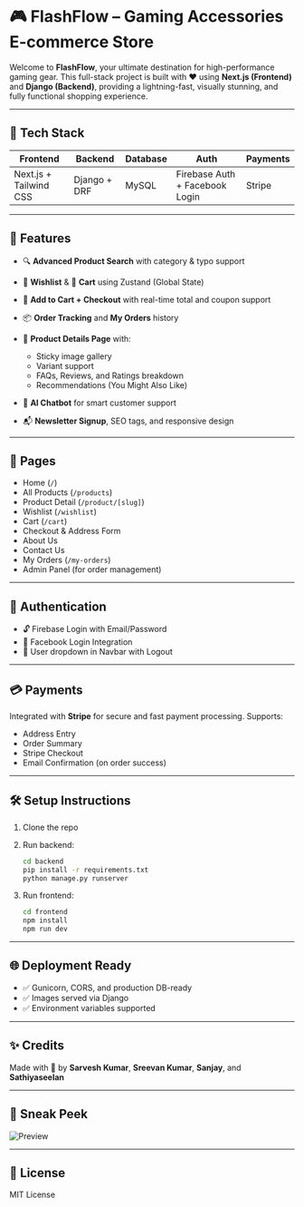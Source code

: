 # 🎮 FlashFlow – Gaming Accessories E-commerce Store

Welcome to **FlashFlow**, your ultimate destination for high-performance gaming gear. This full-stack project is built with ❤️ using **Next.js (Frontend)** and **Django (Backend)**, providing a lightning-fast, visually stunning, and fully functional shopping experience.

---

## 🚀 Tech Stack

| Frontend | Backend | Database | Auth | Payments |
|----------|---------|----------|------|----------|
| Next.js + Tailwind CSS | Django + DRF | MySQL | Firebase Auth + Facebook Login | Stripe |

---

## 🧩 Features

- 🔍 **Advanced Product Search** with category & typo support  
- 🧡 **Wishlist** & 🛒 **Cart** using Zustand (Global State)  
- 💸 **Add to Cart + Checkout** with real-time total and coupon support  
- 📦 **Order Tracking** and **My Orders** history  
- 🧾 **Product Details Page** with:
  - Sticky image gallery
  - Variant support
  - FAQs, Reviews, and Ratings breakdown
  - Recommendations (You Might Also Like)

- 🧠 **AI Chatbot** for smart customer support  
- 📬 **Newsletter Signup**, SEO tags, and responsive design  

---

## 👥 Pages

- Home (`/`)
- All Products (`/products`)
- Product Detail (`/product/[slug]`)
- Wishlist (`/wishlist`)
- Cart (`/cart`)
- Checkout & Address Form
- About Us
- Contact Us
- My Orders (`/my-orders`)
- Admin Panel (for order management)

---

## 🔐 Authentication

- 🔓 Firebase Login with Email/Password
- 🔵 Facebook Login Integration
- 👤 User dropdown in Navbar with Logout

---

## 💳 Payments

Integrated with **Stripe** for secure and fast payment processing. Supports:
- Address Entry
- Order Summary
- Stripe Checkout
- Email Confirmation (on order success)

---

## 🛠️ Setup Instructions

1. Clone the repo  
2. Run backend:
   ```bash
   cd backend
   pip install -r requirements.txt
   python manage.py runserver
   ```

3. Run frontend:
   ```bash
   cd frontend
   npm install
   npm run dev
   ```

---

## 🌐 Deployment Ready

- ✅ Gunicorn, CORS, and production DB-ready
- ✅ Images served via Django
- ✅ Environment variables supported

---

## ✨ Credits

Made with 💚 by **Sarvesh Kumar**, **Sreevan Kumar**, **Sanjay**, and **Sathiyaseelan**

---

## 📸 Sneak Peek

![Preview](public/preview.gif)

---

## 📄 License

MIT License